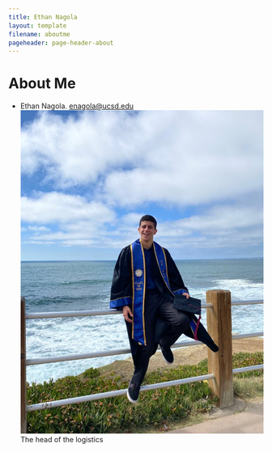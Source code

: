 ```yaml
---
title: Ethan Nagola
layout: template
filename: aboutme
pageheader: page-header-about
--- 
```

# About Me
- Ethan Nagola. enagola@ucsd.edu\
![image](Photos/EthanPic.jpeg)\
The head of the logistics
